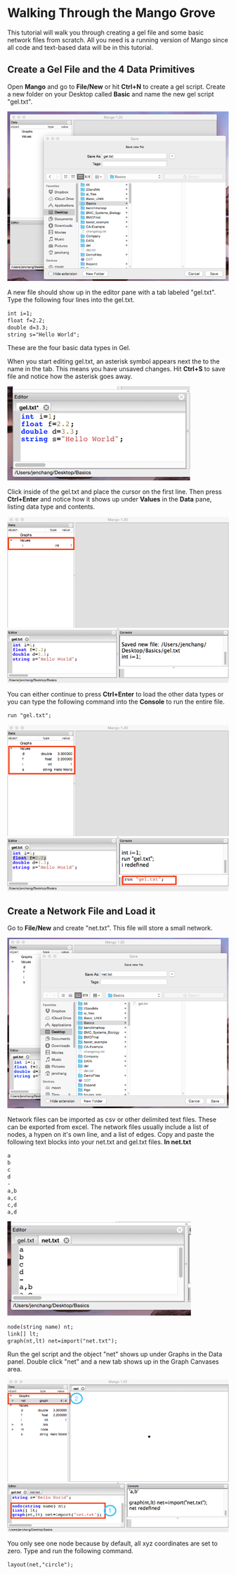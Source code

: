 Walking Through the Mango Grove
================
This tutorial will walk you through creating a gel file and some basic network files from scratch. All you need is a running version of Mango since all code and text-based data will be in this tutorial.

Create a Gel File and the 4 Data Primitives
----
Open **Mango** and go to **File/New** or hit **Ctrl+N** to create a gel script. Create a new folder on your Desktop called **Basic** and name the new gel script "gel.txt". 

![](img03.png)

A new file should show up in the editor pane with a tab labeled "gel.txt". Type the following four lines into the gel.txt. 

```
int i=1;
float f=2.2;
double d=3.3;
string s="Hello World";
```

These are the four basic data types in Gel. 

When you start editing gel.txt, an asterisk symbol appears next the to the name in the tab. This means you have unsaved changes. Hit **Ctrl+S** to save file and notice how the asterisk goes away. 

![](img04.png)

Click inside of the gel.txt and place the cursor on the first line. Then press **Ctrl+Enter** and notice how it shows up under **Values** in the **Data** pane, listing data type and contents. 

![](img05.png)

You can either continue to press **Ctrl+Enter** to load the other data types or you can type the following command into the **Console** to run the entire file.

```
run "gel.txt";
```
![](img06.png)

Create a Network File and Load it
----
Go to **File/New** and create "net.txt". This file will store a small network. 

![](img07.png)

Network files can be imported as csv or other delimited text files. These can be exported from excel. The network files usually include a list of nodes, a hypen on it's own line, and a list of edges. Copy and paste the following text blocks into your net.txt and gel.txt files.
**In net.txt**
```
a
b
c
d
-
a,b
a,c
c,d
a,d
```
![](img08.png)

```
node(string name) nt;
link[] lt;
graph(nt,lt) net=import("net.txt");
```

Run the gel script and the object "net" shows up under Graphs in the Data panel. Double click "net" and a new tab shows up in the Graph Canvases area.

![](img09.png)

You only see one node because by default, all xyz coordinates are set to zero. Type and run the following command.

```
layout(net,"circle");
```